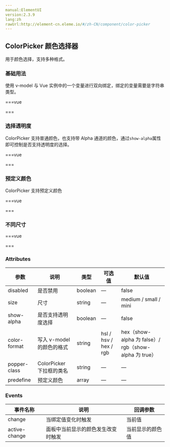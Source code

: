 ```yaml
---
manual:ElementUI
version:2.3.9
lang:zh
rawUrl:http://element-cn.eleme.io/#/zh-CN/component/color-picker
---
```



##  ColorPicker 颜色选择器<a name="colorpicker-yan-se-xuan-ze-qi"></a>


用于颜色选择，支持多种格式。


###  基础用法<a name="ji-chu-yong-fa"></a>


使用 v-model 与 Vue 实例中的一个变量进行双向绑定，绑定的变量需要是字符串类型。




===vue
<template><div>
<div class="block">
  <span class="demonstration">有默认值</span>
  <el-color-picker v-model="color1"></el-color-picker>
</div>
<div class="block">
  <span class="demonstration">无默认值</span>
  <el-color-picker v-model="color2"></el-color-picker>
</div>
</div></template>


<script>
module.exports =  {
    data() {
      return {
        color1: '#409EFF',
        color2: null
      }
    }
  };
</script>


===






###  选择透明度<a name="xuan-ze-tou-ming-du"></a>


ColorPicker 支持普通颜色，也支持带 Alpha 通道的颜色，通过`show-alpha`属性即可控制是否支持透明度的选择。




===vue
<template><div>
<el-color-picker v-model="color3" show-alpha></el-color-picker>
</div></template>


<script>
module.exports =  {
    data() {
      return {
        color3: 'rgba(19, 206, 102, 0.8)'
      }
    }
  };
</script>


===






###  预定义颜色<a name="yu-ding-yi-yan-se"></a>


ColorPicker 支持预定义颜色




===vue
<template><div>
<el-color-picker
  v-model="color5"
  show-alpha
  :predefine="predefineColors">
</el-color-picker>
</div></template>


<script>
module.exports =  {
    data() {
      return {
        color5: 'rgba(255, 69, 0, 0.68)',
        predefineColors: [
          '#ff4500',
          '#ff8c00',
          '#ffd700',
          '#90ee90',
          '#00ced1',
          '#1e90ff',
          '#c71585',
          'rgba(255, 69, 0, 0.68)',
          'rgb(255, 120, 0)',
          'hsv(51, 100, 98)',
          'hsva(120, 40, 94, 0.5)',
          'hsl(181, 100%, 37%)',
          'hsla(209, 100%, 56%, 0.73)',
          '#c7158577'
        ]
      }
    }
  };
</script>


===






###  不同尺寸<a name="bu-tong-chi-cun"></a>


===vue
<template><div>
<el-color-picker v-model="color4"></el-color-picker>
<el-color-picker v-model="color4" size="medium"></el-color-picker>
<el-color-picker v-model="color4" size="small"></el-color-picker>
<el-color-picker v-model="color4" size="mini"></el-color-picker>
</div></template>


<script>
module.exports =  {
    data() {
      return {
        color4: '#409EFF'
      }
    }
  };
</script>


===






###  Attributes<a name="attributes"></a>
参数 | 说明 | 类型 | 可选值 | 默认值 
 ---  |  ---  |  ---  |  ---  |  ---  | 
disabled | 是否禁用 | boolean | — | false 
size | 尺寸 | string | — | medium / small / mini 
show-alpha | 是否支持透明度选择 | boolean | — | false 
color-format | 写入 v-model 的颜色的格式 | string | hsl / hsv / hex / rgb | hex（show-alpha 为 false）/ rgb（show-alpha 为 true） 
popper-class | ColorPicker 下拉框的类名 | string | — | — 
predefine | 预定义颜色 | array | — | — 


###  Events<a name="events"></a>
事件名称 | 说明 | 回调参数 
 ---  |  ---  |  ---  | 
change | 当绑定值变化时触发 | 当前值 
active-change | 面板中当前显示的颜色发生改变时触发 | 当前显示的颜色值 


